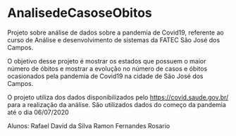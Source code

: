 # AnalisedeCasoseObitos
Projeto sobre análise de dados sobre a pandemia de Covid19, referente ao curso de Análise e desenvolvimento de sistemas da FATEC São José dos Campos.

O objetivo desse projeto é mostrar os estados que possuem o maior número de óbitos e mostrar a evolução no número de casos e óbitos ocasionados pela pandemia de Covid19 na cidade de São José dos Campos.

O projeto utiliza dos dados disponibilizados pelo https://covid.saude.gov.br/ para a realização da análise.
São utilizados dados do começo da pandemia até o dia 06/07/2020

Alunos: Rafael David da Silva
Ramon Fernandes Rosario
